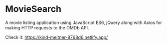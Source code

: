 # MovieSearch
A movie listing application using JavaScript ES6, jQuery along with Axios for making HTTP requests to the OMDb API.

Check it: https://kind-meitner-8768d6.netlify.app/

